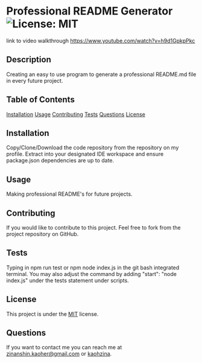 # Professional README Generator ![License: MIT](https://img.shields.io/badge/License-MIT-yellow.svg)
  link to video walkthrough https://www.youtube.com/watch?v=h9d1GpkpPkc
## Description
Creating an easy to use program to generate a professional README.md file in every future project.

## Table of Contents
[Installation](#installation)
[Usage](#usage)
[Contributing](#contributing)
[Tests](#tests)
[Questions](#questions)
[License](#license)   

## Installation
Copy/Clone/Download the code repository from the repository on my profile. Extract into your designated IDE workspace and ensure package.json dependencies are up to date. 

## Usage
Making professional README's for future projects.

## Contributing
If you would like to contribute to this project. Feel free to fork from the project repository on GitHub.

## Tests
Typing in npm run test or npm node index.js in the git bash integrated terminal. You may also adjust the command by adding "start": "node index.js" under the tests statement under scripts. 

## License
This project is under the [MIT](https://opensource.org/licenses/MIT) license.

## Questions
If you want to contact me you can reach me at zinanshin.kaoher@gmail.com or [kaohzina](https://github.com/kaohzina).

